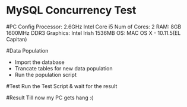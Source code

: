 # MySQL Concurrency Test

#PC Config
Processor: 2.6GHz Intel Core i5
Num of Cores: 2
RAM: 8GB 1600MHz DDR3
Graphics: Intel Irish 1536MB
OS: MAC OS X - 10.11.5(EL Capitan)

#Data Population
 - Import the database
 - Trancate tables for new data population
 - Run the population script
 
 
#Test
Run the Test Script & wait for the result

#Result
Till now my PC gets hang :(
